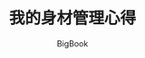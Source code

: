 ---
layout: post
title: "我的身材管理心得"
subtitle: ''
author: "BigBook"
header-style: text
hidden: true
tags:
  - Weight Loss
  - Health
  - Sport
  - Life
  - 减肥
  - 健康
  - 运动
  - 生活
---